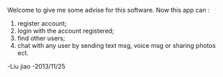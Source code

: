 Welcome to give me some advise for this software.
Now this app can :
1. register account;
2. login with the account registered;
3. find other users;
4. chat with any user by sending text msg, voice msg or sharing photos ect.

-Liu jiao 
-2013/11/25